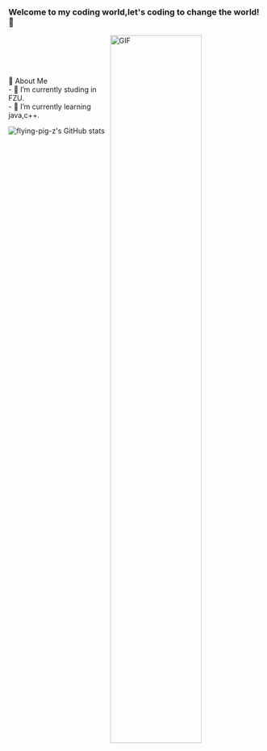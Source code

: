### Welcome to my coding world,let's coding to change the world! 👋

​​
​​​​​​​​​​<img align="right" alt="GIF" style="width: 60%; height: auto;" src="https://img-blog.csdnimg.cn/6457d2adace04ae784f9b05a0e2bb4b2.gif" />


<br />
<br />
<br />
<!-- 关于我 -->
🎉 About Me
<br />
- 🔭 I’m currently studing in FZU.<br />
- 🌱 I’m currently learning java,c++.

![flying-pig-z's GitHub stats](https://github-readme-stats.vercel.app/api?username=flying-pig-z)



